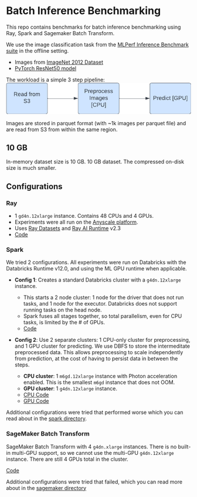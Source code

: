 # Batch Inference Benchmarking

This repo contains benchmarks for batch inference benchmarking using Ray, Spark and Sagemaker Batch Transform.

We use the image classification task from the [MLPerf Inference Benchmark suite](https://arxiv.org/pdf/1911.02549.pdf) in the offline setting.
    
- Images from [ImageNet 2012 Dataset](https://image-net.org/challenges/LSVRC/2012/2012-downloads.php#Images)
- [PyTorch ResNet50 model](https://pytorch.org/vision/main/models/generated/torchvision.models.resnet50.html)

The workload is a simple 3 step pipeline:
![Pipeline](./images/pipeline.png)

Images are stored in parquet format (with ~1k images per parquet file) and are read from S3 from within the same region.

## 10 GB
In-memory dataset size is 10 GB. 10 GB dataset. The compressed on-disk size is much smaller.

## Configurations

### Ray
- 1 `gd4n.12xlarge` instance. Contains 48 CPUs and 4 GPUs.
- Experiments were all run on the [Anyscale platform](https://www.anyscale.com/).
- Uses [Ray Datasets](https://docs.ray.io/en/latest/data/dataset.html) and [Ray AI Runtime](https://docs.ray.io/en/latest/ray-air/getting-started.html) v2.3 
- [Code](ray/code/10G-bulk.py)

### Spark
We tried 2 configurations. All experiments were run on Databricks with the Databricks Runtime v12.0, and using the ML GPU runtime when applicable.

- **Config 1**: Creates a standard Databricks cluster with a `g4dn.12xlarge` instance.
    - This starts a 2 node cluster: 1 node for the driver that does not run tasks, and 1 node for the executor. Databricks does not support running tasks on the head node.
    - Spark fuses all stages together, so total parallelism, even for CPU tasks, is limited by the # of GPUs.
    - [Code](spark/code/torch-batch-inference-s3-10G-standard.ipynb)

- **Config 2**: Use 2 separate clusters: 1 CPU-only cluster for preprocessing, and 1 GPU cluster for predicting. We use DBFS to store the intermeditate preprocessed data. This allows preprocessing to scale independently from prediction, at the cost of having to persist data in between the steps.
    - **CPU cluster**: 1 `m6gd.12xlarge` instance with Photon acceleration enabled. This is the smallest `m6gd` instance that does not OOM.
    - **GPU cluster**: 1 `g4dn.12xlarge` instance.
    - [CPU Code](spark/code/torch-batch-inference-10G-s3-cpu-only.ipynb)
    - [GPU Code](spark/code/torch-batch-inference-10G-s3-predict-only.ipynb)

Additional configurations were tried that performed worse which you can read about in the [spark directory](spark/README.md).

### SageMaker Batch Transform
SageMaker Batch Transform with 4 `g4dn.xlarge` instances. There is no built-in multi-GPU support, so we cannot use the multi-GPU `g4dn.12xlarge` instance. There are still 4 GPUs total in the cluster.

[Code](sagemaker/code/inference-image.ipynb)

Additional configurations were tried that failed, which you can read more about in the [sagemaker directory](sagemaker/README.md)
